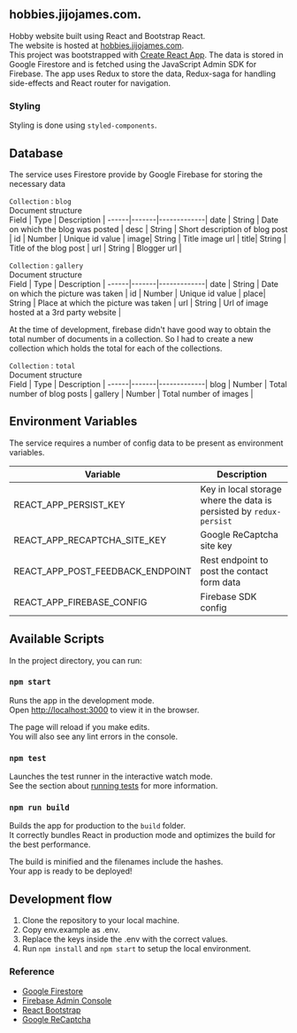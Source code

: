 ## hobbies.jijojames.com.

Hobby website built using React and Bootstrap React.  
The website is hosted at [hobbies.jijojames.com](https://hobbies.jijojames.com).  
This project was bootstrapped with [Create React App](https://github.com/facebook/create-react-app). The data is stored in Google Firestore and is fetched using the JavaScript Admin SDK for Firebase. The app uses Redux to store the data, Redux-saga for handling side-effects and React router for navigation.

### Styling

Styling is done using `styled-components`.

## Database

The service uses Firestore provide by Google Firebase for storing the necessary data

`Collection` : `blog`  
Document structure  
Field | Type | Description |
------|-------|-------------|
date | String | Date on which the blog was posted |
desc | String | Short description of blog post |
id | Number | Unique id value |
image| String | Title image url |
title| String | Title of the blog post |
url | String | Blogger url |

`Collection` : `gallery`  
Document structure  
Field | Type | Description |
------|-------|-------------|
date | String | Date on which the picture was taken |
id | Number | Unique id value |
place| String | Place at which the picture was taken |
url | String | Url of image hosted at a 3rd party website |

At the time of development, firebase didn't have good way to obtain the total number of documents in a collection. So I had to create a new collection which holds the total for each of the collections.

`Collection` : `total`  
Document structure  
Field | Type | Description |
------|-------|-------------|
blog | Number | Total number of blog posts |
gallery | Number | Total number of images |

## Environment Variables

The service requires a number of config data to be present as environment variables.

| Variable                         | Description                                                         |
| -------------------------------- | ------------------------------------------------------------------- |
| REACT_APP_PERSIST_KEY            | Key in local storage where the data is persisted by `redux-persist` |
| REACT_APP_RECAPTCHA_SITE_KEY     | Google ReCaptcha site key                                           |
| REACT_APP_POST_FEEDBACK_ENDPOINT | Rest endpoint to post the contact form data                         |
| REACT_APP_FIREBASE_CONFIG        | Firebase SDK config                                                 |

## Available Scripts

In the project directory, you can run:

### `npm start`

Runs the app in the development mode.<br />
Open [http://localhost:3000](http://localhost:3000) to view it in the browser.

The page will reload if you make edits.<br />
You will also see any lint errors in the console.

### `npm test`

Launches the test runner in the interactive watch mode.<br />
See the section about [running tests](https://facebook.github.io/create-react-app/docs/running-tests) for more information.

### `npm run build`

Builds the app for production to the `build` folder.<br />
It correctly bundles React in production mode and optimizes the build for the best performance.

The build is minified and the filenames include the hashes.<br />
Your app is ready to be deployed!

## Development flow

1. Clone the repository to your local machine.
2. Copy env.example as .env.
3. Replace the keys inside the .env with the correct values.
4. Run `npm install` and `npm start` to setup the local environment.

### Reference

- [Google Firestore](https://firebase.google.com/docs/firestore)
- [Firebase Admin Console](https://console.firebase.google.com/)
- [React Bootstrap](https://react-bootstrap.github.io/)
- [Google ReCaptcha](https://developers.google.com/recaptcha/intro)
